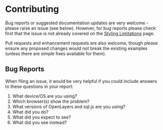 
# Contributing

Bug reports or suggested documentation updates are very welcome - please raise an issue (see below). However, for bug reports please check first that the issue is not already covered on the [Styling Limitations](StylingLimitations.md) page.

Pull requests and enhancement requests are also welcome, though please ensure any proposed changes would not break the existing examples (unless there are simple fixes available for them).

## Bug Reports

When filing an issue, it would be very helpful if you could include answers to these questions in your report:

1. What device/OS are you using?
2. Which browser(s) show the problem?
3. What versions of OpenLayers and sql.js are you using?
4. What did you do?
5. What did you expect to see?
6. What did you see instead?
